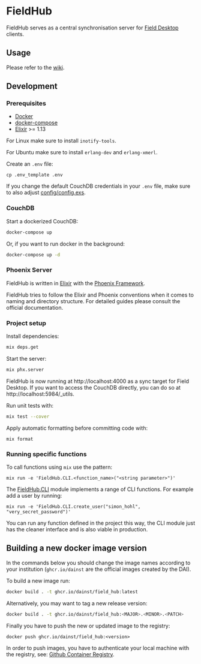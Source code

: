 # FieldHub

FieldHub serves as a central synchronisation server for [Field Desktop](../desktop) clients.

## Usage

Please refer to the [wiki](https://github.com/dainst/idai-field/wiki/FieldHub).

## Development

### Prerequisites

* [Docker](https://www.docker.com/)
* [docker-compose](https://docs.docker.com/compose/)
* [Elixir](https://elixir-lang.org/) >= 1.13

For Linux make sure to install `inotify-tools`.

For Ubuntu make sure to install `erlang-dev` and `erlang-xmerl`.

Create an `.env` file:

```
cp .env_template .env
```

If you change the default CouchDB credentials in your `.env` file, make sure to also adjust [config/config.exs](config/config.exs).

### CouchDB
Start a dockerized CouchDB:

```bash
docker-compose up
```

Or, if you want to run docker in the background:

```bash
docker-compose up -d
```

### Phoenix Server

FieldHub is written in [Elixir](https://elixir-lang.org/) with the [Phoenix Framework](https://www.phoenixframework.org/).

FieldHub tries to follow the Elixir and Phoenix conventions when it comes to naming and directory structure. For detailed guides please consult the official documentation.

### Project setup

Install dependencies:

```bash
mix deps.get
```

Start the server:

```bash
mix phx.server
``` 

FieldHub is now running at http://localhost:4000 as a sync target for Field Desktop. If you want to access the CouchDB directly, you can do so at http://localhost:5984/_utils.

Run unit tests with:

```bash
mix test --cover
``` 

Apply automatic formatting before committing code with:
```
mix format
```

### Running specific functions


To call functions using `mix` use the pattern:

```
mix run -e 'FieldHub.CLI.<function_name>("<string parameter>")'
```

The [FieldHub.CLI](lib/field_hub/cli.ex) module implements a range of CLI functions. For example add a user by running:
```
mix run -e 'FieldHub.CLI.create_user("simon_hohl", "very_secret_password")'
```

You can run any function defined in the project this way, the CLI module just has the cleaner interface and is also viable in production.

## Building a new docker image version

In the commands below you should change the image names according to your institution (`ghcr.io/dainst` are the official images created by the DAI).

To build a new image run:

```bash
docker build . -t ghcr.io/dainst/field_hub:latest
```

Alternatively, you may want to tag a new release version:
```bash
docker build . -t ghcr.io/dainst/field_hub:<MAJOR>.<MINOR>.<PATCH>
```

Finally you have to push the new or updated image to the registry:
```
docker push ghcr.io/dainst/field_hub:<version>
```

In order to push images, you have to authenticate your local machine with the registry, see: [Github Container Registry](https://docs.github.com/en/packages/working-with-a-github-packages-registry/working-with-the-container-registry).

